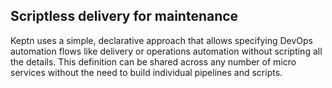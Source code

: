 ## Scriptless delivery for maintenance

Keptn uses a simple, declarative approach that allows specifying DevOps automation flows like delivery or operations automation without scripting all the details. This definition can be shared across any number of micro services without the need to build individual pipelines and scripts.
